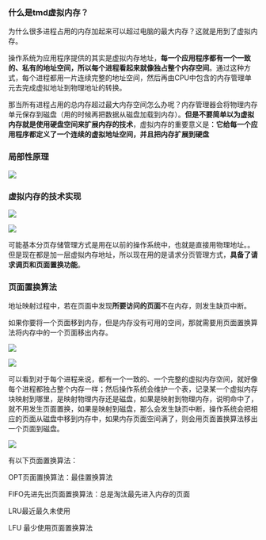 ### 什么是tmd虚拟内存？

为什么很多进程占用的内存加起来可以超过电脑的最大内存？这就是用到了虚拟内存。

操作系统为应用程序提供的其实是虚拟内存地址，**每一个应用程序都有一个一致的、私有的地址空间，所以每个进程看起来就像独占整个内存空间**。通过这种方式，每个进程都用一片连续完整的地址空间，然后再由CPU中包含的内存管理单元去完成虚拟地址到物理地址的转换。

那当所有进程占用的总内存超过最大内存空间怎么办呢？内存管理器会将物理内存单元保存到磁盘（用的时候再把数据从磁盘加载到内存）。**但是不要简单以为虚拟内存就是使用硬盘空间来扩展内存的技术**，虚拟内存的重要意义是：**它给每一个应用程序都定义了一个连续的虚拟地址空间，并且把内存扩展到硬盘**

### 局部性原理

![](https://winterliublog.oss-cn-beijing.aliyuncs.com/notes/20211222154751.png)

### 虚拟内存的技术实现

![](https://winterliublog.oss-cn-beijing.aliyuncs.com/notes/20211222162043.png)

![](https://winterliublog.oss-cn-beijing.aliyuncs.com/notes/20211223110109.png)

可能基本分页存储管理方式是用在以前的操作系统中，也就是直接用物理地址。。但是现在都是加一层虚拟内存地址，所以现在用的是请求分页管理方式，**具备了请求调页和页面置换功能**。

### 页面置换算法

地址映射过程中，若在页面中发现**所要访问的页面**不在内存，则发生缺页中断。

如果你要将一个页面移到内存，但是内存没有可用的空间，那就需要用页面置换算法将内存中的一个页面移出内存。

![](https://winterliublog.oss-cn-beijing.aliyuncs.com/notes/20211223101643.png)

![](https://winterliublog.oss-cn-beijing.aliyuncs.com/notes/20211223101657.png)

可以看到对于每个进程来说，都有一个一致的、一个完整的虚拟内存空间，就好像每个进程都独占整个内存一样；然后操作系统会维护一个表，记录某一个虚拟内存块映射到哪里，是映射物理内存还是磁盘，如果是映射到物理内存，说明命中了，就不用发生页面置换，如果是映射到磁盘，那么会发生缺页中断，操作系统会把相应的页面从磁盘中移到内存中，如果内存页面空间满了，则会用页面置换算法移出一个页面到磁盘。

![](https://winterliublog.oss-cn-beijing.aliyuncs.com/notes/20211223102514.png)

有以下页面置换算法：

OPT页面置换算法：最佳置换算法

FIFO先进先出页面置换算法：总是淘汰最先进入内存的页面

LRU最近最久未使用

LFU 最少使用页面置换算法